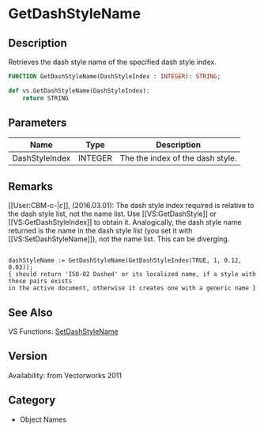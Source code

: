 # GetDashStyleName

## Description
Retrieves the dash style name of the specified dash style index.

```pascal
FUNCTION GetDashStyleName(DashStyleIndex : INTEGER): STRING;
```

```python
def vs.GetDashStyleName(DashStyleIndex):
    return STRING
```

## Parameters
|Name|Type|Description|
|---|---|---|
|DashStyleIndex|INTEGER|The the index of the dash style.|

## Remarks
[[User:CBM-c-|_c_]], (2016.03.01):  The dash style index required is relative to the dash style list, not the name list. Use [[VS:GetDashStyle]] or [[VS:GetDashStyleIndex]] to obtain it. Analogically, the dash style name returned is the name in the dash style list (you set it with [[VS:SetDashStyleName]]), not the name list. This can be diverging.

<code lang="vs">
dashStyleName := GetDashStyleName(GetDashStyleIndex(TRUE, 1, 0.12, 0.03));
{ should return 'ISO-02 Dashed' or its localized name, if a style with these pairs exists
in the active document, otherwise it creates one with a generic name }
</code>

## See Also
VS Functions:
[SetDashStyleName](SetDashStyleName.md)

## Version
Availability: from Vectorworks 2011

## Category
* Object Names

